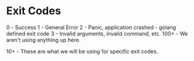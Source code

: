 # Exit Codes

0 - Success
1 - General Error
2 - Panic, application crashed - golang defined exit code
3 - Invalid arguments, invalid command, etc.
100+ - We aren't using anything up here.

10+ - These are what we will be using for specific exit codes.
